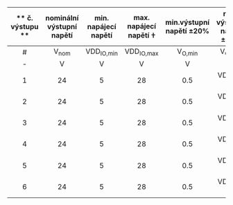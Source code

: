 | ** č. výstupu ** |  nominální výstupní napětí  | min. napájecí napětí  | max. napájecí napětí 𐠒  | min.výstupní napětí ±20%  | max. výstupní napětí ±20%  | max. výstupní proud |  přiřazeno k ose  |  max. frekvence - obdélník  |
| :---: | :---: | :---: | :---: | :---: | :---: | :---: | :---: | :---: |
|  #  |  V<sub>nom</sub> |  VDD<sub>IO,min</sub> |  VDD<sub>IO,max</sub> |  V<sub>O,min</sub> |  V<sub>O,max</sub> |  I<sub>O,max</sub> |  Osa č.  |  f<sub>maxSq</sub> |
| - |  V |  V  |  V  |  V  |  V  |  mA | -					  | kHz					  |
| 1 | 24 | 5 | 28 | 0.5 |  VDD<sub>IO</sub> - 0,2 | 300 | 1 | 10 |
| 2 | 24 | 5 | 28 | 0.5 |  VDD<sub>IO</sub> - 0,2 | 300 | 2 | 10 |
| 3 | 24 | 5 | 28 | 0.5 |  VDD<sub>IO</sub> - 0,2 | 300 | 1 | 10 |
| 4 | 24 | 5 | 28 | 0.5 |  VDD<sub>IO</sub> - 0,2 | 300 | 2 | 10 |
| 5 | 24 | 5 | 28 | 0.5 |  VDD<sub>IO</sub> - 0,2 | 300 | 1 | 10 |
| 6 | 24 | 5 | 28 | 0.5 |  VDD<sub>IO</sub> - 0,2 | 300 | 2 | 10 |
